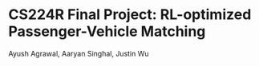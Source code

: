 # CS224R Final Project: RL-optimized Passenger-Vehicle Matching

Ayush Agrawal, Aaryan Singhal, Justin Wu
